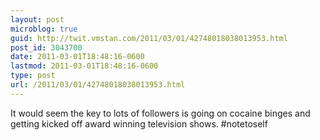 ```yaml
---
layout: post
microblog: true
guid: http://twit.vmstan.com/2011/03/01/42748018038013953.html
post_id: 3043700
date: 2011-03-01T18:48:16-0600
lastmod: 2011-03-01T18:48:16-0600
type: post
url: /2011/03/01/42748018038013953.html
---
```

It would seem the key to lots of followers is going on cocaine binges and getting kicked off award winning television shows. #notetoself
